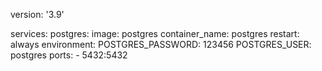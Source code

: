 version: '3.9'

services:
  postgres:
    image: postgres
    container_name: postgres
    restart: always
    environment:
      POSTGRES_PASSWORD: 123456
      POSTGRES_USER: postgres
    ports:
      - 5432:5432
